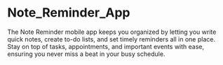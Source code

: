 # Note_Reminder_App
The Note Reminder mobile app keeps you organized by letting you write quick notes, create to-do lists, and set timely reminders all in one place. Stay on top of tasks, appointments, and important events with ease, ensuring you never miss a beat in your busy schedule.
